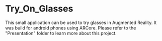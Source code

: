 # Try_On_Glasses

This small application can be used to try glasses in Augmented Reality. It was build for android phones using ARCore. Please refer to the "Presentation" folder to learn more about this project.

